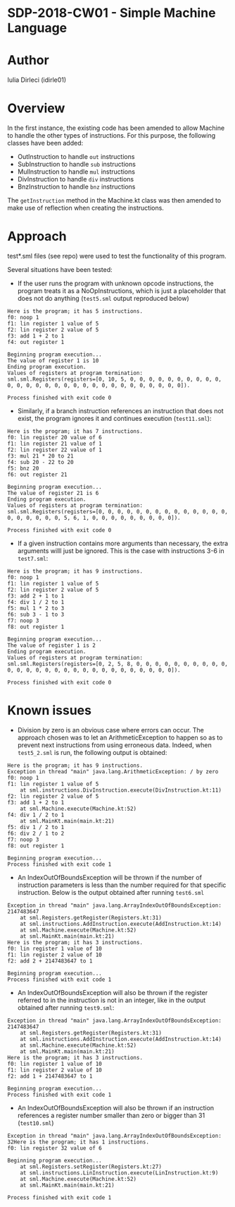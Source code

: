 # SDP-2018-CW01 - Simple Machine Language
# Author
Iulia Dirleci (idirle01)
# Overview
In the first instance, the existing code has been amended to allow Machine to handle the other types of instructions. 
For this purpose, the following classes have been added:

* OutInstruction to handle `out` instructions
* SubInstruction to handle `sub` instructions
* MulInstruction to handle `mul` instructions
* DivInstruction to handle `div` instructions
* BnzInstruction to handle `bnz` instructions
	
The `getInstruction` method in the Machine.kt class was then amended to make use of reflection when creating the instructions.

# Approach
test*.sml files (see repo) were used to test the functionality of this program. 

Several situations have been tested:
* If the user runs the program with unknown opcode instructions, the program treats it as a NoOpInstructions, which is just a placeholder that does not do anything (`test5.sml` output reproduced below)
```
Here is the program; it has 5 instructions.
f0: noop 1
f1: lin register 1 value of 5
f2: lin register 2 value of 5
f3: add 1 + 2 to 1
f4: out register 1

Beginning program execution...
The value of register 1 is 10
Ending program execution.
Values of registers at program termination: sml.sml.Registers(registers=[0, 10, 5, 0, 0, 0, 0, 0, 0, 0, 0, 0, 0, 0, 0, 0, 0, 0, 0, 0, 0, 0, 0, 0, 0, 0, 0, 0, 0, 0, 0, 0]).

Process finished with exit code 0
```

* Similarly, if a branch instruction references an instruction that does not exist, the program ignores it and continues execution (`test11.sml`):
```
Here is the program; it has 7 instructions.
f0: lin register 20 value of 6
f1: lin register 21 value of 1
f2: lin register 22 value of 1
f3: mul 21 * 20 to 21
f4: sub 20 - 22 to 20
f5: bnz 20
f6: out register 21

Beginning program execution...
The value of register 21 is 6
Ending program execution.
Values of registers at program termination: sml.sml.Registers(registers=[0, 0, 0, 0, 0, 0, 0, 0, 0, 0, 0, 0, 0, 0, 0, 0, 0, 0, 0, 0, 5, 6, 1, 0, 0, 0, 0, 0, 0, 0, 0, 0]).

Process finished with exit code 0
```
* If a given instruction contains more arguments than necessary, the extra arguments willl just be ignored. This is the case with instructions 3-6 in `test7.sml`:
```
Here is the program; it has 9 instructions.
f0: noop 1
f1: lin register 1 value of 5
f2: lin register 2 value of 5
f3: add 2 + 1 to 1
f4: div 1 / 2 to 1
f5: mul 1 * 2 to 3
f6: sub 3 - 1 to 3
f7: noop 3
f8: out register 1

Beginning program execution...
The value of register 1 is 2
Ending program execution.
Values of registers at program termination: sml.sml.Registers(registers=[0, 2, 5, 8, 0, 0, 0, 0, 0, 0, 0, 0, 0, 0, 0, 0, 0, 0, 0, 0, 0, 0, 0, 0, 0, 0, 0, 0, 0, 0, 0, 0]).

Process finished with exit code 0
```

# Known issues
* Division by zero is an obvious case where errors can occur. The approach chosen was to let an ArithmeticException to happen so as to prevent next instructions from using erroneous data. Indeed, when `test5_2.sml` is run, the following output is obtained:
```
Here is the program; it has 9 instructions.
Exception in thread "main" java.lang.ArithmeticException: / by zero
f0: noop 1
f1: lin register 1 value of 5
	at sml.instructions.DivInstruction.execute(DivInstruction.kt:11)
f2: lin register 2 value of 5
f3: add 1 + 2 to 1
	at sml.Machine.execute(Machine.kt:52)
f4: div 1 / 2 to 1
	at sml.MainKt.main(main.kt:21)
f5: div 1 / 2 to 1
f6: div 2 / 1 to 2
f7: noop 3
f8: out register 1

Beginning program execution...
Process finished with exit code 1
```
* An IndexOutOfBoundsException will be thrown if the number of instruction parameters is less than the number required for that specific instruction. Below is the output obtained after running `test6.sml`

```
Exception in thread "main" java.lang.ArrayIndexOutOfBoundsException: 2147483647
	at sml.Registers.getRegister(Registers.kt:31)
	at sml.instructions.AddInstruction.execute(AddInstruction.kt:14)
	at sml.Machine.execute(Machine.kt:52)
	at sml.MainKt.main(main.kt:21)
Here is the program; it has 3 instructions.
f0: lin register 1 value of 10
f1: lin register 2 value of 10
f2: add 2 + 2147483647 to 1

Beginning program execution...
Process finished with exit code 1
```
* An IndexOutOfBoundsException will also be thrown if the register referred to in the instruction is not in an integer, like in the output obtained after running `test9.sml`:

```
Exception in thread "main" java.lang.ArrayIndexOutOfBoundsException: 2147483647
	at sml.Registers.getRegister(Registers.kt:31)
	at sml.instructions.AddInstruction.execute(AddInstruction.kt:14)
	at sml.Machine.execute(Machine.kt:52)
	at sml.MainKt.main(main.kt:21)
Here is the program; it has 3 instructions.
f0: lin register 1 value of 10
f1: lin register 2 value of 10
f2: add 1 + 2147483647 to 1

Beginning program execution...
Process finished with exit code 1
```

* An IndexOutOfBoundsException will also be thrown if an instruction references a register number smaller than zero or bigger than 31 (`test10.sml`) 
```
Exception in thread "main" java.lang.ArrayIndexOutOfBoundsException: 32Here is the program; it has 1 instructions.
f0: lin register 32 value of 6

Beginning program execution...
	at sml.Registers.setRegister(Registers.kt:27)
	at sml.instructions.LinInstruction.execute(LinInstruction.kt:9)
	at sml.Machine.execute(Machine.kt:52)
	at sml.MainKt.main(main.kt:21)

Process finished with exit code 1
```




